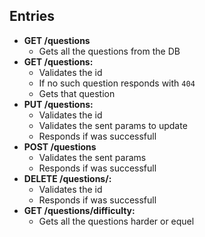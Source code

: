 ## Entries

- **GET /questions**
	-	Gets all the questions from the DB
- **GET /questions:<id>**
	- Validates the id
	- If no such question responds with `404`
	-	Gets that question
- **PUT /questions:<id>**
	- Validates the id
	- Validates the sent params to update
	-	Responds if was successfull
- **POST /questions**
	- Validates the sent params
	-	Responds if was successfull
- **DELETE /questions/:<id>**
	- Validates the id
	-	Responds if was successfull
- **GET /questions/difficulty:<difficulty>**
	- Gets all the questions harder or equel
